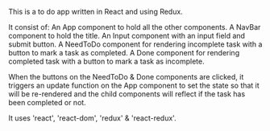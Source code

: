 This is a to do app written in React and using Redux.

It consist of:
  An App component to hold all the other components.
  A NavBar component to hold the title.
  An Input component with an input field and submit button.
  A NeedToDo component for rendering incomplete task with a button
    to mark a task as completed.
  A Done component for rendering completed task with a button to
    mark a task as incomplete.

When the buttons on the NeedToDo & Done components are clicked, it
 triggers an update function on the App component to set the state so
 that it will be re-rendered and the child components will reflect if
 the task has been completed or not.

 It uses 'react', 'react-dom', 'redux' & 'react-redux'.

